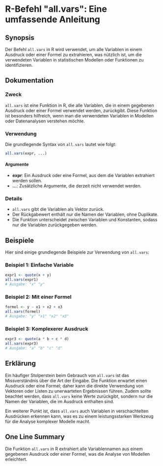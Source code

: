 <!--
Meta Description: # R-Befehl "all.vars": Eine umfassende Anleitung ## Synopsis Der Befehl `all.vars` in R wird verwendet, um alle Variablen in einem Ausdruck oder einer...
Meta Keywords: die, all, vars, variablen, oder
-->

# R-Befehl "all.vars": Eine umfassende Anleitung

## Synopsis
Der Befehl `all.vars` in R wird verwendet, um alle Variablen in einem Ausdruck oder einer Formel zu extrahieren, was nützlich ist, um die verwendeten Variablen in statistischen Modellen oder Funktionen zu identifizieren.

## Dokumentation
### Zweck
`all.vars` ist eine Funktion in R, die alle Variablen, die in einem gegebenen Ausdruck oder einer Formel verwendet werden, zurückgibt. Diese Funktion ist besonders hilfreich, wenn man die verwendeten Variablen in Modellen oder Datenanalysen verstehen möchte.

### Verwendung
Die grundlegende Syntax von `all.vars` lautet wie folgt:

```R
all.vars(expr, ...)
```

#### Argumente
- **expr**: Ein Ausdruck oder eine Formel, aus dem die Variablen extrahiert werden sollen.
- **...**: Zusätzliche Argumente, die derzeit nicht verwendet werden.

### Details
- `all.vars` gibt die Variablen als Vektor zurück.
- Der Rückgabewert enthält nur die Namen der Variablen, ohne Duplikate.
- Die Funktion unterscheidet zwischen Variablen und Konstanten, sodass nur die Variablen zurückgegeben werden.

## Beispiele
Hier sind einige grundlegende Beispiele zur Verwendung von `all.vars`:

### Beispiel 1: Einfache Variable
```R
expr1 <- quote(x + y)
all.vars(expr1)
# Ausgabe: "x" "y"
```

### Beispiel 2: Mit einer Formel
```R
formel <- y ~ x1 + x2 + x3
all.vars(formel)
# Ausgabe: "y" "x1" "x2" "x3"
```

### Beispiel 3: Komplexerer Ausdruck
```R
expr3 <- quote(a * b + c * d)
all.vars(expr3)
# Ausgabe: "a" "b" "c" "d"
```

## Erklärung
Ein häufiger Stolperstein beim Gebrauch von `all.vars` ist das Missverständnis über die Art der Eingabe. Die Funktion erwartet einen Ausdruck oder eine Formel; daher kann die direkte Verwendung von Vektoren oder Listen zu unerwarteten Ergebnissen führen. Zudem sollte beachtet werden, dass `all.vars` keine Werte zurückgibt, sondern nur die Namen der Variablen, die im Ausdruck enthalten sind. 

Ein weiterer Punkt ist, dass `all.vars` auch Variablen in verschachtelten Ausdrücken erkennen kann, was es zu einem leistungsstarken Werkzeug für die Analyse komplexer Modelle macht.

## One Line Summary
Die Funktion `all.vars` in R extrahiert alle Variablennamen aus einem gegebenen Ausdruck oder einer Formel, was die Analyse von Modellen erleichtert.